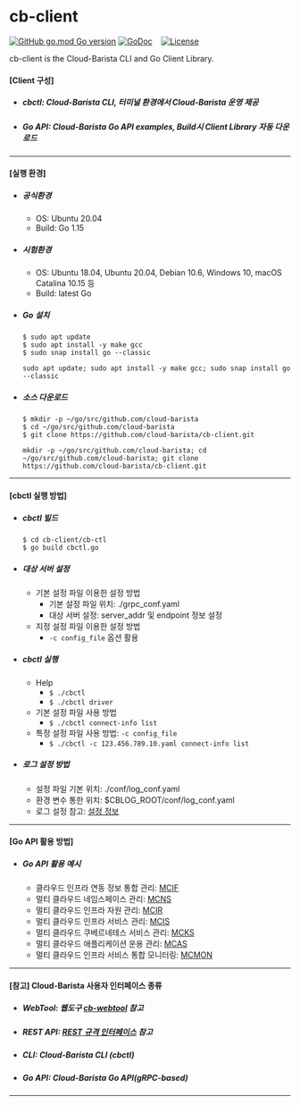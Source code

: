 # cb-client
[![GitHub go.mod Go version](https://img.shields.io/github/go-mod/go-version/cloud-barista/cb-spider?label=go.mod)](https://github.com/cloud-barista/cb-client/blob/main/cb-ctl/go.mod)
[![GoDoc](https://godoc.org/github.com/cloud-barista/cb-client?status.svg)](https://pkg.go.dev/github.com/cloud-barista/cb-client@master)&nbsp;&nbsp;&nbsp;
[![License](https://img.shields.io/badge/License-Apache%202.0-blue.svg)](https://github.com/cloud-barista/cb-client/blob/master/LICENSE)


cb-client is the Cloud-Barista CLI and Go Client Library.

#### [Client 구성]

- ##### cbctl: Cloud-Barista CLI, 터미널 환경에서 Cloud-Barista 운영 제공
- ##### Go API: Cloud-Barista Go API examples, Build시 Client Library 자동 다운로드

*** 

#### [실행 환경]

- ##### 공식환경
  - OS: Ubuntu 20.04
  - Build: Go 1.15

- ##### 시험환경
  - OS: Ubuntu 18.04, Ubuntu 20.04, Debian 10.6, Windows 10, macOS Catalina 10.15 등
  - Build: latest Go

- ##### Go 설치
  ```
  $ sudo apt update
  $ sudo apt install -y make gcc
  $ sudo snap install go --classic
  ```
  ` sudo apt update; sudo apt install -y make gcc; sudo snap install go --classic `

- ##### 소스 다운로드
  ```
  $ mkdir -p ~/go/src/github.com/cloud-barista
  $ cd ~/go/src/github.com/cloud-barista
  $ git clone https://github.com/cloud-barista/cb-client.git
  ```
  ` mkdir -p ~/go/src/github.com/cloud-barista; cd ~/go/src/github.com/cloud-barista; git clone https://github.com/cloud-barista/cb-client.git `

*** 

#### [cbctl 실행 방법]

- ##### cbctl 빌드
  ```
  $ cd cb-client/cb-ctl
  $ go build cbctl.go
  ```

- ##### 대상 서버 설정
  - 기본 설정 파일 이용한 설정 방법
    - 기본 설정 파일 위치: ./grpc_conf.yaml
    - 대상 서버 설정: server_addr 및 endpoint 정보 설정
  - 지정 설정 파일 이용한 설정 방법
    - `-c config_file` 옵션 활용

- ##### cbctl 실행
  - Help
    - `$ ./cbctl`
    - `$ ./cbctl driver`
  - 기본 설정 파일 사용 방법
    - `$ ./cbctl connect-info list`
  - 특정 설정 파일 사용 방법: `-c config_file`
    - `$ ./cbctl -c 123.456.789.10.yaml connect-info list`

- ##### 로그 설정 방법
  - 설정 파일 기본 위치: ./conf/log_conf.yaml
  - 환경 변수 통한 위치: $CBLOG_ROOT/conf/log_conf.yaml  
  - 로그 설정 참고: [설정 정보](https://github.com/cloud-barista/cb-log#%EC%84%A4%EC%A0%95-%EB%B0%A9%EB%B2%95)
  

***

#### [Go API 활용 방법]

- ##### Go API 활용 예시
  - 클라우드 인프라 연동 정보 통합 관리: [MCIF](https://github.com/cloud-barista/cb-client/tree/main/go-api-examples/1.mcif)
  - 멀티 클라우드 네임스페이스 관리: [MCNS](https://github.com/cloud-barista/cb-client/tree/main/go-api-examples/2.mcns)
  - 멀티 클라우드 인프라 자원 관리: [MCIR](https://github.com/cloud-barista/cb-client/tree/main/go-api-examples/3.mcir)
  - 멀티 클라우드 인프라 서비스 관리: [MCIS](https://github.com/cloud-barista/cb-client/tree/main/go-api-examples/4.mcis)
  - 멀티 클라우드 쿠베르네테스 서비스 관리: [MCKS](https://github.com/cloud-barista/cb-client/tree/main/go-api-examples/5.mcks)
  - 멀티 클라우드 애플리케이션 운용 관리: [MCAS](https://github.com/cloud-barista/cb-client/tree/main/go-api-examples/6.mcas)
  - 멀티 클라우드 인프라 서비스 통합 모니터링: [MCMON](github.com/cloud-barista/cb-client/tree/main/go-api-examples/7.mcmon)

***

#### [참고] Cloud-Barista 사용자 인터페이스 종류

-	##### WebTool: 웹도구 [cb-webtool](https://github.com/cloud-barista/cb-webtool) 참고
-	##### REST API: [REST 규격 인터페이스](https://github.com/cloud-barista/docs/blob/master/technical_docs/API/CB-User_REST-API.md) 참고
-	##### CLI: Cloud-Barista CLI (cbctl)
-	##### Go API: Cloud-Barista Go API(gRPC-based)

***
